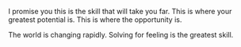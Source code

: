 I promise you this is the skill that will take you far.
This is where your greatest potential is.
This is where the opportunity is.

The world is changing rapidly. Solving for feeling is the greatest skill.

